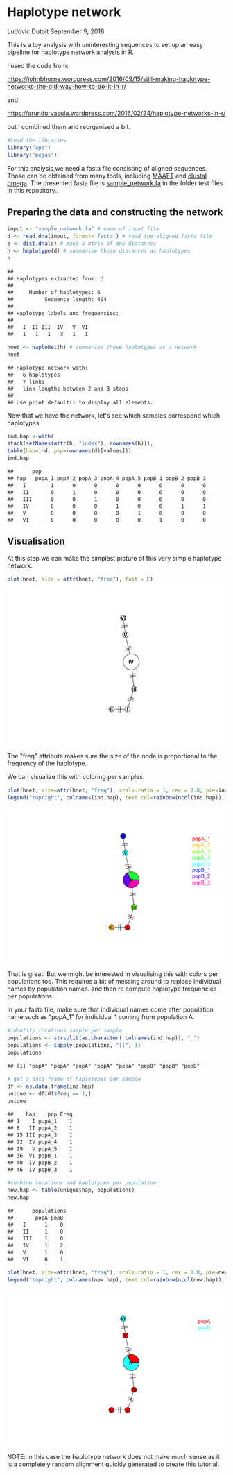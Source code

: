 Haplotype network
================
Ludovic Dutoit
September 9, 2018

This is a toy analysis with uninteresting sequences to set up an easy pipeline for haplotype network analysis in R.

I used the code from:

<https://johnbhorne.wordpress.com/2016/09/15/still-making-haplotype-networks-the-old-way-how-to-do-it-in-r/>

and

<https://arundurvasula.wordpress.com/2016/02/24/haplotype-networks-in-r/>

but I combined them and reorganised a bit.

``` r
#Load the libraries
library("ape")
library("pegas")
```

For this analysis,we need a fasta file consisting of aligned sequences. Those can be obtained from many tools, including [MAAFT](https://mafft.cbrc.jp/alignment/server/) and [clustal omega](https://www.ebi.ac.uk/Tools/msa/clustalo/). The presented fasta file is [sample\_network.fa](https://github.com/ldutoit/personal_libraries/blob/master/test_files/sample_network.fa) in the folder test files in this repository..

Preparing the data and constructing the network
-----------------------------------------------

``` r
input <- "sample_network.fa" # name of input file
d <- read.dna(input, format='fasta') # read the aligned fasta file
e <- dist.dna(d) # make a mtrix of dna distances 
h <- haplotype(d) # summarize those distances as haplotypes
h
```

    ## 
    ## Haplotypes extracted from: d 
    ## 
    ##     Number of haplotypes: 6 
    ##          Sequence length: 404 
    ## 
    ## Haplotype labels and frequencies:
    ## 
    ##   I  II III  IV   V  VI 
    ##   1   1   1   3   1   1

``` r
hnet <- haploNet(h) # summarize those haplotypes as a network
hnet
```

    ## Haplotype network with:
    ##   6 haplotypes
    ##   7 links
    ##   link lengths between 2 and 3 steps
    ## 
    ## Use print.default() to display all elements.

Now that we have the network, let's see which samples correspond which haplotypes

``` r
ind.hap <-with(
stack(setNames(attr(h, "index"), rownames(h))),
table(hap=ind, pop=rownames(d)[values])) 
ind.hap
```

    ##      pop
    ## hap   popA_1 popA_2 popA_3 popA_4 popA_5 popB_1 popB_2 popB_3
    ##   I        1      0      0      0      0      0      0      0
    ##   II       0      1      0      0      0      0      0      0
    ##   III      0      0      1      0      0      0      0      0
    ##   IV       0      0      0      1      0      0      1      1
    ##   V        0      0      0      0      1      0      0      0
    ##   VI       0      0      0      0      0      1      0      0

Visualisation
-------------

At this step we can make the simplest picture of this very simple haplotype network.

``` r
plot(hnet, size = attr(hnet, "freq"), fast = F)
```

![](figure_cache/unnamed-chunk-4-1.png)

The "freq" attribute makes sure the size of the node is proportional to the frequency of the haplotype.

We can visualize this with coloring per samples:

``` r
plot(hnet, size=attr(hnet, "freq"), scale.ratio = 1, cex = 0.8, pie=ind.hap)
legend("topright", colnames(ind.hap), text.col=rainbow(ncol(ind.hap)), bty = "n")
```

![](figure_cache/unnamed-chunk-5-1.png)

That is great! But we might be interested in visualising this with colors per populations too. This requires a bit of messing around to replace individual names by population names. and then re compute haplotype frequencies per populations.

In your fasta file, make sure that individual names come after population name such as "popA\_1" for individual 1 coming from population A.

``` r
#identify locations sample per sample
populations <- strsplit(as.character( colnames(ind.hap)), "_")
populations <- sapply(populations, "[[", 1)
populations
```

    ## [1] "popA" "popA" "popA" "popA" "popA" "popB" "popB" "popB"

``` r
# get a data frame of haplotypes per sample
df <- as.data.frame(ind.hap)
unique <- df[df$Freq == 1,]
unique
```

    ##    hap    pop Freq
    ## 1    I popA_1    1
    ## 8   II popA_2    1
    ## 15 III popA_3    1
    ## 22  IV popA_4    1
    ## 29   V popA_5    1
    ## 36  VI popB_1    1
    ## 40  IV popB_2    1
    ## 46  IV popB_3    1

``` r
#combine locations and haplotypes per population
new.hap <- table(unique$hap, populations)
new.hap
```

    ##      populations
    ##       popA popB
    ##   I      1    0
    ##   II     1    0
    ##   III    1    0
    ##   IV     1    2
    ##   V      1    0
    ##   VI     0    1

``` r
plot(hnet, size=attr(hnet, "freq"), scale.ratio = 1, cex = 0.8, pie=new.hap)
legend("topright", colnames(new.hap), text.col=rainbow(ncol(new.hap)), bty = "n")
```

![](figure_cache/unnamed-chunk-6-1.png)

NOTE: in this case the haplotype network does not make much sense as it is a completely random alignment quickly generated to create this tutorial.
